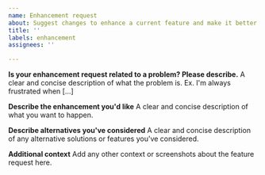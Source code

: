 ```yaml
---
name: Enhancement request
about: Suggest changes to enhance a current feature and make it better.
title: ''
labels: enhancement
assignees: ''

---
```


**Is your enhancement request related to a problem? Please describe.**
A clear and concise description of what the problem is. Ex. I'm always frustrated when [...]

**Describe the enhancement you'd like**
A clear and concise description of what you want to happen.

**Describe alternatives you've considered**
A clear and concise description of any alternative solutions or features you've considered.

**Additional context**
Add any other context or screenshots about the feature request here.
